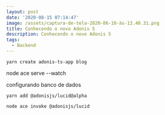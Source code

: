 ```yaml
---
layout: post
date: '2020-08-15 07:14:47'
image: /assets/captura-de-tela-2020-06-10-às-13.40.31.png
title: Conhecendo o novo Adonis 5
description: Conhecendo o novo Adonis 5
tags:
  - Backend
---
```

```
yarn create adonis-ts-app blog
```



node ace serve --watch



configurando banco de dados

```
yarn add @adonisjs/lucid@alpha
```

```
node ace invoke @adonisjs/lucid
```
